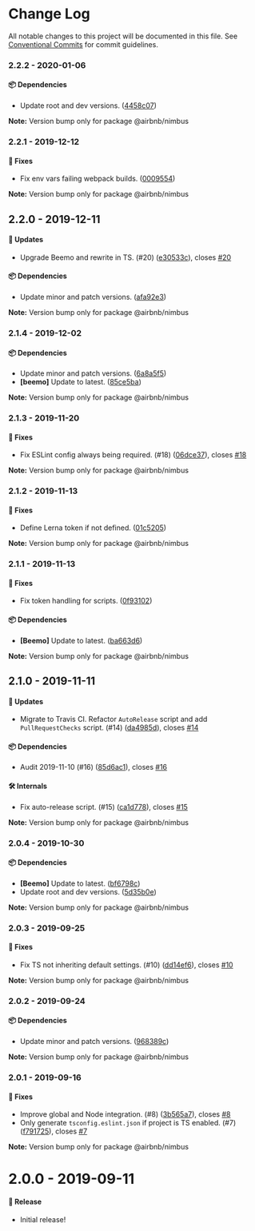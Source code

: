 # Change Log

All notable changes to this project will be documented in this file.
See [Conventional Commits](https://conventionalcommits.org) for commit guidelines.

### 2.2.2 - 2020-01-06

#### 📦 Dependencies

- Update root and dev versions. ([4458c07](https://github.com/airbnb/nimbus/commit/4458c07))

**Note:** Version bump only for package @airbnb/nimbus





### 2.2.1 - 2019-12-12

#### 🐞 Fixes

- Fix env vars failing webpack builds. ([0009554](https://github.com/airbnb/nimbus/commit/0009554))

**Note:** Version bump only for package @airbnb/nimbus





## 2.2.0 - 2019-12-11

#### 🚀 Updates

- Upgrade Beemo and rewrite in TS. (#20) ([e30533c](https://github.com/airbnb/nimbus/commit/e30533c)), closes [#20](https://github.com/airbnb/nimbus/issues/20)

#### 📦 Dependencies

- Update minor and patch versions. ([afa92e3](https://github.com/airbnb/nimbus/commit/afa92e3))

**Note:** Version bump only for package @airbnb/nimbus





### 2.1.4 - 2019-12-02

#### 📦 Dependencies

- Update minor and patch versions. ([6a8a5f5](https://github.com/airbnb/nimbus/commit/6a8a5f5))
- **[beemo]** Update to latest. ([85ce5ba](https://github.com/airbnb/nimbus/commit/85ce5ba))

**Note:** Version bump only for package @airbnb/nimbus





### 2.1.3 - 2019-11-20

#### 🐞 Fixes

- Fix ESLint config always being required. (#18) ([06dce37](https://github.com/airbnb/nimbus/commit/06dce37)), closes [#18](https://github.com/airbnb/nimbus/issues/18)

**Note:** Version bump only for package @airbnb/nimbus





### 2.1.2 - 2019-11-13

#### 🐞 Fixes

- Define Lerna token if not defined. ([01c5205](https://github.com/airbnb/nimbus/commit/01c5205))

**Note:** Version bump only for package @airbnb/nimbus





### 2.1.1 - 2019-11-13

#### 🐞 Fixes

- Fix token handling for scripts. ([0f93102](https://github.com/airbnb/nimbus/commit/0f93102))

#### 📦 Dependencies

- **[Beemo]** Update to latest. ([ba663d6](https://github.com/airbnb/nimbus/commit/ba663d6))

**Note:** Version bump only for package @airbnb/nimbus





## 2.1.0 - 2019-11-11

#### 🚀 Updates

- Migrate to Travis CI. Refactor `AutoRelease` script and add `PullRequestChecks` script. (#14) ([da4985d](https://github.com/airbnb/nimbus/commit/da4985d)), closes [#14](https://github.com/airbnb/nimbus/issues/14)

#### 📦 Dependencies

- Audit 2019-11-10 (#16) ([85d6ac1](https://github.com/airbnb/nimbus/commit/85d6ac1)), closes [#16](https://github.com/airbnb/nimbus/issues/16)

#### 🛠 Internals

- Fix auto-release script. (#15) ([ca1d778](https://github.com/airbnb/nimbus/commit/ca1d778)), closes [#15](https://github.com/airbnb/nimbus/issues/15)

**Note:** Version bump only for package @airbnb/nimbus





### 2.0.4 - 2019-10-30

#### 📦 Dependencies

- **[Beemo]** Update to latest. ([bf6798c](https://github.com/airbnb/nimbus/commit/bf6798c))
- Update root and dev versions. ([5d35b0e](https://github.com/airbnb/nimbus/commit/5d35b0e))

**Note:** Version bump only for package @airbnb/nimbus





### 2.0.3 - 2019-09-25

#### 🐞 Fixes

- Fix TS not inheriting default settings. (#10) ([dd14ef6](https://github.com/airbnb/nimbus/commit/dd14ef6)), closes [#10](https://github.com/airbnb/nimbus/issues/10)

**Note:** Version bump only for package @airbnb/nimbus





### 2.0.2 - 2019-09-24

#### 📦 Dependencies

- Update minor and patch versions. ([968389c](https://github.com/airbnb/nimbus/commit/968389c))

**Note:** Version bump only for package @airbnb/nimbus





### 2.0.1 - 2019-09-16

#### 🐞 Fixes

- Improve global and Node integration. (#8) ([3b565a7](https://github.com/airbnb/nimbus/commit/3b565a7)), closes [#8](https://github.com/airbnb/nimbus/issues/8)
- Only generate `tsconfig.eslint.json` if project is TS enabled. (#7) ([f791725](https://github.com/airbnb/nimbus/commit/f791725)), closes [#7](https://github.com/airbnb/nimbus/issues/7)

**Note:** Version bump only for package @airbnb/nimbus





# 2.0.0 - 2019-09-11

#### 🎉 Release

- Initial release!
